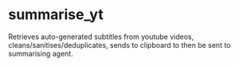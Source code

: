 # summarise_yt
Retrieves auto-generated subtitles from youtube videos, cleans/sanitises/deduplicates, sends to clipboard to then be sent to summarising agent.
